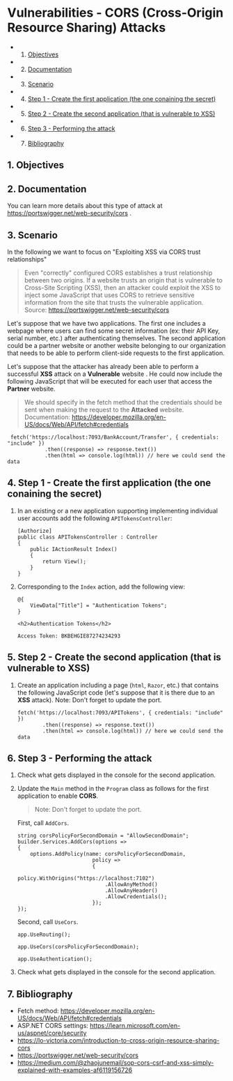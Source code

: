 #  Vulnerabilities - CORS (Cross-Origin Resource Sharing) Attacks

<!-- vscode-markdown-toc -->
* 1. [Objectives](#Objectives)
* 2. [Documentation](#Documentation)
* 3. [Scenario](#Scenario)
* 4. [Step 1 - Create the first application (the one conaining the secret)](#Step1-Createthefirstapplicationtheoneconainingthesecret)
* 5. [Step 2 - Create the second application (that is vulnerable to XSS)](#Step2-CreatethesecondapplicationthatisvulnerabletoXSS)
* 6. [Step 3 - Performing the attack](#Step3-Performingtheattack)
* 7. [Bibliography](#Bibliography)

<!-- vscode-markdown-toc-config
	numbering=true
	autoSave=true
	/vscode-markdown-toc-config -->
<!-- /vscode-markdown-toc --> 

##  1. <a name='Objectives'></a>Objectives

##  2. <a name='Documentation'></a>Documentation
You can learn more details about this type of attack at https://portswigger.net/web-security/cors . 

##  3. <a name='Scenario'></a>Scenario
In the following we want to focus on "Exploiting XSS via CORS trust relationships" 

> Even "correctly" configured CORS establishes a trust relationship between two origins. If a website trusts an origin that is vulnerable to Cross-Site Scripting (XSS), then an attacker could exploit the XSS to inject some JavaScript that uses CORS to retrieve sensitive information from the site that trusts the vulnerable application. Source: https://portswigger.net/web-security/cors

Let's suppose that we have two applications. The first one includes a webpage where users can find some secret information (ex: their API Key, serial number, etc.) after authenticating themselves. The second application could be a partner website or another website belonging to our organization that needs to be able to perform client-side requests to the first application.

Let's suppose that the attacker has already been able to perform a successful **XSS** attack on a **Vulnerable** website . He could now include the following JavaScript that will be executed for each user that access the **Partner** website.

> We should specify in the fetch method that the credentials should be sent when making the request to the **Attacked** website. Documentation: https://developer.mozilla.org/en-US/docs/Web/API/fetch#credentials

```
 fetch('https://localhost:7093/BankAccount/Transfer', { credentials: "include" })
            .then((response) => response.text())
            .then(html => console.log(html)) // here we could send the data
```

##  4. <a name='Step1-Createthefirstapplicationtheoneconainingthesecret'></a>Step 1 - Create the first application (the one conaining the secret)
1. In an existing or a new application supporting implementing individual user accounts add the following `APITokensController`:

    ```
    [Authorize]
    public class APITokensController : Controller
    {
        public IActionResult Index()
        {
            return View();
        }
    }
    ```

2. Corresponding to the `Index` action, add the following view:

    ```
    @{
        ViewData["Title"] = "Authentication Tokens";
    }

    <h2>Authentication Tokens</h2>

    Access Token: BKBEHGIE87274234293
    ```
##  5. <a name='Step2-CreatethesecondapplicationthatisvulnerabletoXSS'></a>Step 2 - Create the second application (that is vulnerable to XSS)
1. Create an application including a page (`html`, `Razor`, etc.) that contains the following JavaScript code (let's suppose that it is there due to an **XSS** attack). Note: Don't forget to update the port.

    ```
    fetch('https://localhost:7093/APITokens', { credentials: "include" })
            .then((response) => response.text())
            .then(html => console.log(html)) // here we could send the data
    ```

##  6. <a name='Step3-Performingtheattack'></a>Step 3 - Performing the attack
1. Check what gets displayed in the console for the second application.
2. Update the `Main` method in the `Program` class as follows for the first application to enable **CORS**. 
   > Note: Don't forget to update the port.

    First, call `AddCors`.
    ```
    string corsPolicyForSecondDomain = "AllowSecondDomain";
    builder.Services.AddCors(options =>
    {
        options.AddPolicy(name: corsPolicyForSecondDomain,
                            policy =>
                            {
                                policy.WithOrigins("https://localhost:7102")
                                .AllowAnyMethod()
                                .AllowAnyHeader()
                                .AllowCredentials();
                            });
    });
    ```
    Second, call `UseCors`.

    ```
    app.UseRouting();

    app.UseCors(corsPolicyForSecondDomain);

    app.UseAuthentication();
    ```
3. Check what gets displayed in the console for the second application.


##  7. <a name='Bibliography'></a>Bibliography

- Fetch method: https://developer.mozilla.org/en-US/docs/Web/API/fetch#credentials
- ASP.NET CORS settings: https://learn.microsoft.com/en-us/aspnet/core/security
- https://lo-victoria.com/introduction-to-cross-origin-resource-sharing-cors
- https://portswigger.net/web-security/cors
- https://medium.com/@zhaojunemail/sop-cors-csrf-and-xss-simply-explained-with-examples-af6119156726